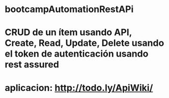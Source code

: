# bootcampAutomationRestAPi
# CRUD de un ítem usando API, Create, Read, Update, Delete usando el token de autenticación usando rest assured
# aplicacion: http://todo.ly/ApiWiki/
